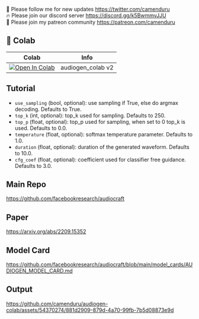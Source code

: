🐣 Please follow me for new updates https://twitter.com/camenduru <br />
🔥 Please join our discord server https://discord.gg/k5BwmmvJJU <br />
🥳 Please join my patreon community https://patreon.com/camenduru <br />

## 🦒 Colab

| Colab | Info
| --- | --- |
[![Open In Colab](https://colab.research.google.com/assets/colab-badge.svg)](https://colab.research.google.com/github/camenduru/audiogen-colab/blob/main/audiogen_colab.ipynb) | audiogen_colab v2

## Tutorial
* `use_sampling` (bool, optional): use sampling if True, else do argmax decoding. Defaults to True.
* `top_k` (int, optional): top_k used for sampling. Defaults to 250.
* `top_p` (float, optional): top_p used for sampling, when set to 0 top_k is used. Defaults to 0.0.
* `temperature` (float, optional): softmax temperature parameter. Defaults to 1.0.
* `duration` (float, optional): duration of the generated waveform. Defaults to 10.0.
* `cfg_coef` (float, optional): coefficient used for classifier free guidance. Defaults to 3.0.

## Main Repo
https://github.com/facebookresearch/audiocraft

## Paper
https://arxiv.org/abs/2209.15352

## Model Card
https://github.com/facebookresearch/audiocraft/blob/main/model_cards/AUDIOGEN_MODEL_CARD.md

## Output
https://github.com/camenduru/audiogen-colab/assets/54370274/881d2909-879d-4a70-99fb-7b5d08873e9d
